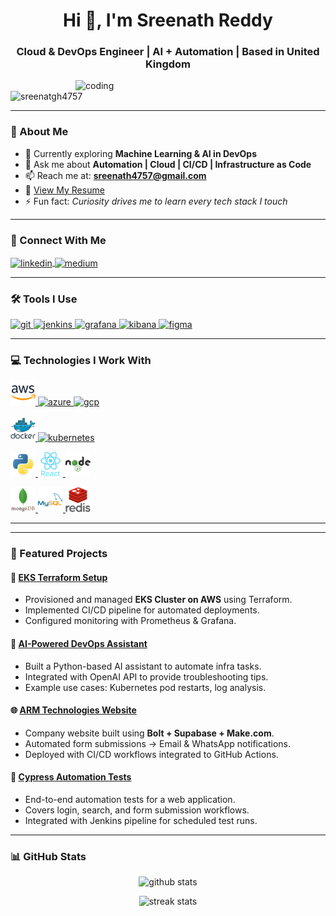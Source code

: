 <h1 align="center">Hi 👋, I'm Sreenath Reddy</h1>
<h3 align="center">Cloud & DevOps Engineer | AI + Automation | Based in United Kingdom</h3>

<img align="right" alt="coding" width="400" src="https://media.tenor.com/IieZUsqoYCwAAAAM/developer.gif">

<p align="left"> 
  <img src="https://komarev.com/ghpvc/?username=sreenatgh4757&label=Profile%20views&color=0e75b6&style=flat" alt="sreenatgh4757" /> 
</p>

---

### 🚀 About Me
- 🌱 Currently exploring **Machine Learning & AI in DevOps**  
- 💬 Ask me about **Automation | Cloud | CI/CD | Infrastructure as Code**  
- 📫 Reach me at: **sreenath4757@gmail.com**  
- 📄 [View My Resume](https://drive.google.com/file/d/1-PVGovdOceaElAjL-f4A6Dc4o4aIZMcQ/view?usp=sharing)  
- ⚡ Fun fact: *Curiosity drives me to learn every tech stack I touch*  

---

### 🤝 Connect With Me
<p align="left">
  <a href="https://www.linkedin.com/in/sreenathreddy5/" target="blank">
    <img align="center" src="https://raw.githubusercontent.com/rahuldkjain/github-profile-readme-generator/master/src/images/icons/Social/linked-in-alt.svg" alt="linkedin" height="30" width="40" />
  </a>
  <a href="https://medium.com/@sreenath4757" target="blank">
    <img align="center" src="https://raw.githubusercontent.com/rahuldkjain/github-profile-readme-generator/master/src/images/icons/Social/medium.svg" alt="medium" height="30" width="40" />
  </a>
</p>

---

### 🛠️ Tools I Use
<p align="left">
  <a href="https://git-scm.com/" target="_blank"> <img src="https://www.vectorlogo.zone/logos/git-scm/git-scm-icon.svg" alt="git" width="40" height="40"/> </a>
  <a href="https://www.jenkins.io" target="_blank"> <img src="https://www.vectorlogo.zone/logos/jenkins/jenkins-icon.svg" alt="jenkins" width="40" height="40"/> </a>
  <a href="https://grafana.com" target="_blank"> <img src="https://www.vectorlogo.zone/logos/grafana/grafana-icon.svg" alt="grafana" width="40" height="40"/> </a>
  <a href="https://www.elastic.co/kibana" target="_blank"> <img src="https://www.vectorlogo.zone/logos/elasticco_kibana/elasticco_kibana-icon.svg" alt="kibana" width="40" height="40"/> </a>
  <a href="https://figma.com" target="_blank"> <img src="https://www.vectorlogo.zone/logos/figma/figma-icon.svg" alt="figma" width="40" height="40"/> </a>
</p>

---

### 💻 Technologies I Work With
<p align="left">
  <!-- Cloud -->
  <a href="https://aws.amazon.com" target="_blank"> <img src="https://raw.githubusercontent.com/devicons/devicon/master/icons/amazonwebservices/amazonwebservices-original-wordmark.svg" alt="aws" width="40" height="40"/> </a>
  <a href="https://azure.microsoft.com" target="_blank"> <img src="https://www.vectorlogo.zone/logos/microsoft_azure/microsoft_azure-icon.svg" alt="azure" width="40" height="40"/> </a>
  <a href="https://cloud.google.com" target="_blank"> <img src="https://www.vectorlogo.zone/logos/google_cloud/google_cloud-icon.svg" alt="gcp" width="40" height="40"/> </a>

  <!-- Containers & Orchestration -->
  <a href="https://www.docker.com/" target="_blank"> <img src="https://raw.githubusercontent.com/devicons/devicon/master/icons/docker/docker-original-wordmark.svg" alt="docker" width="40" height="40"/> </a>
  <a href="https://kubernetes.io" target="_blank"> <img src="https://www.vectorlogo.zone/logos/kubernetes/kubernetes-icon.svg" alt="kubernetes" width="40" height="40"/> </a>

  <!-- Programming -->
  <a href="https://www.python.org" target="_blank"> <img src="https://raw.githubusercontent.com/devicons/devicon/master/icons/python/python-original.svg" alt="python" width="40" height="40"/> </a>
  <a href="https://reactjs.org/" target="_blank"> <img src="https://raw.githubusercontent.com/devicons/devicon/master/icons/react/react-original-wordmark.svg" alt="react" width="40" height="40"/> </a>
  <a href="https://nodejs.org" target="_blank"> <img src="https://raw.githubusercontent.com/devicons/devicon/master/icons/nodejs/nodejs-original-wordmark.svg" alt="nodejs" width="40" height="40"/> </a>

  <!-- Databases -->
  <a href="https://www.mongodb.com/" target="_blank"> <img src="https://raw.githubusercontent.com/devicons/devicon/master/icons/mongodb/mongodb-original-wordmark.svg" alt="mongodb" width="40" height="40"/> </a>
  <a href="https://www.mysql.com/" target="_blank"> <img src="https://raw.githubusercontent.com/devicons/devicon/master/icons/mysql/mysql-original-wordmark.svg" alt="mysql" width="40" height="40"/> </a>
  <a href="https://redis.io" target="_blank"> <img src="https://raw.githubusercontent.com/devicons/devicon/master/icons/redis/redis-original-wordmark.svg" alt="redis" width="40" height="40"/> </a>
</p>

---
---

### 📌 Featured Projects

#### 🚀 [EKS Terraform Setup](https://github.com/your-username/eks-terraform)
- Provisioned and managed **EKS Cluster on AWS** using Terraform.  
- Implemented CI/CD pipeline for automated deployments.  
- Configured monitoring with Prometheus & Grafana.  

#### 🤖 [AI-Powered DevOps Assistant](https://github.com/your-username/ai-devops-assistant)
- Built a Python-based AI assistant to automate infra tasks.  
- Integrated with OpenAI API to provide troubleshooting tips.  
- Example use cases: Kubernetes pod restarts, log analysis.  

#### 🌐 [ARM Technologies Website](https://github.com/your-username/arm-website)
- Company website built using **Bolt + Supabase + Make.com**.  
- Automated form submissions → Email & WhatsApp notifications.  
- Deployed with CI/CD workflows integrated to GitHub Actions.  

#### 🧪 [Cypress Automation Tests](https://github.com/your-username/cypress-automation)
- End-to-end automation tests for a web application.  
- Covers login, search, and form submission workflows.  
- Integrated with Jenkins pipeline for scheduled test runs.  

---

### 📊 GitHub Stats
<p align="center">
  <img src="https://github-readme-stats.vercel.app/api?username=sreenatgh4757&show_icons=true&theme=tokyonight" alt="github stats" />
</p>
<p align="center">
  <img src="https://github-readme-streak-stats.herokuapp.com/?user=sreenatgh4757&theme=tokyonight" alt="streak stats" />
</p>
